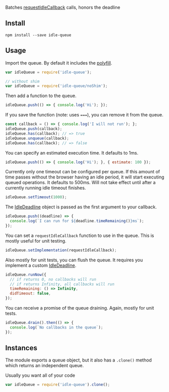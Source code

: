 Batches [requestIdleCallback] calls, honors the deadline

[requestIdleCallback]: https://developer.mozilla.org/en-US/docs/Web/API/Window/requestIdleCallback

## Install

```
npm install --save idle-queue
```

## Usage

Import the queue. By default it includes the [polyfill].

[polyfill]: https://github.com/PixelsCommander/requestIdleCallback-polyfill

```js
var idleQueue = require('idle-queue');

// without shim
var idleQueue = require('idle-queue/noShim');
```

Then add a function to the queue.

```js
idleQueue.push(() => { console.log('Hi'); });
```

If you save the function (note: uses `===`), you can remove it from the queue.

```js
const callback = () => { console.log('I will not run'); };
idleQueue.push(callback);
idleQueue.has(callback); // => true
idleQueue.unqueue(callback);
idleQueue.has(callback); // => false
```

You can specify an estimated execution time. It defaults to 1ms.

```js
idleQueue.push(() => { console.log('Hi'); }, { estimate: 100 });
```

Currently only one timeout can be configured per queue. If this amount of time passes without the browser having an idle period, it will start executing queued operations. It defaults to 500ms. Will not take effect until after a currently running idle timeout finishes.

```js
idleQueue.setTimeout(1000);
```

The [IdleDeadline] object is passed as the first argument to your callback.

```js
idleQueue.push((deadline) => {
  console.log(`I can run for ${deadline.timeRemaining()}ms`);
});
```


You can set a `requestIdleCallback` function to use in the queue. This is mostly useful for unit testing.

```js
idleQueue.setImplementation(requestIdleCallback);
```

Also mostly for unit tests, you can flush the queue. It requires you implement a custom [IdleDeadline].

```js
idleQueue.runNow({
  // if returns 0, no callbacks will run
  // if returns Infinity, all callbacks will run
  timeRemaining: () => Infinity,
  didTimeout: false,
});
```

You can receive a promise of the queue draining. Again, mostly for unit tests.

```js
idleQueue.drain().then(() => {
  console.log(`No callbacks in the queue`);
});
```

[IdleDeadline]: https://developer.mozilla.org/en-US/docs/Web/API/IdleDeadline
## Instances

The module exports a queue object, but it also has a `.clone()` method which returns an independent queue.

Usually you want all of your code

```js
var idleQueue = require('idle-queue').clone();
```


